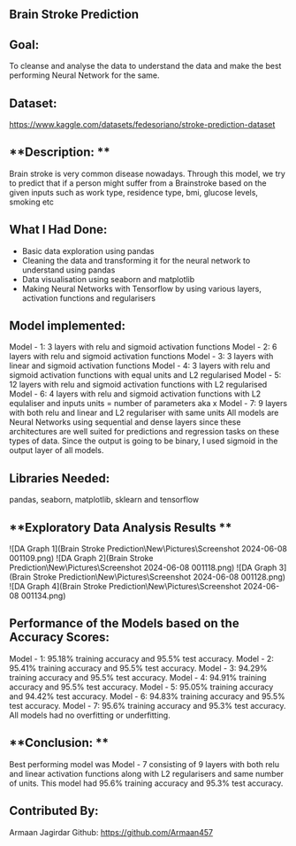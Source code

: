 ## **Brain Stroke Prediction** ##

## **Goal:** ##

To cleanse and analyse the data to understand the data and make the best performing Neural Network for the same.

## **Dataset:** ##

 https://www.kaggle.com/datasets/fedesoriano/stroke-prediction-dataset

## **Description: ** ##

 Brain stroke is very common disease nowadays. Through this model, we try to predict that if a person might suffer from a Brainstroke based on the given inputs such as work type, residence type, bmi, glucose levels, smoking etc

## **What I Had Done:** ##
* Basic data exploration using pandas
* Cleaning the data and transforming it for the neural network to understand using pandas
* Data visualisation using seaborn and matplotlib
* Making Neural Networks with Tensorflow by using various layers, activation functions and regularisers

## **Model implemented:** ##
Model - 1: 3 layers with relu and sigmoid activation functions
Model - 2: 6 layers with relu and sigmoid activation functions
Model - 3: 3 layers with linear and sigmoid activation functions
Model - 4: 3 layers with relu and sigmoid activation functions with equal units and L2 regularised
Model - 5: 12 layers with relu and sigmoid activation functions with L2 regularised
Model - 6: 4 layers with relu and sigmoid activation functions with L2 equlaliser and inputs units = number of parameters aka x
Model - 7: 9 layers with both relu and linear and L2 regulariser with same units
All models are Neural Networks using sequential and dense layers since these architectures are well suited for predictions and regression tasks on these types of data. Since the output is going to be binary, I used sigmoid in the output layer of all models.

## **Libraries Needed:** ##
pandas, seaborn, matplotlib, sklearn and tensorflow

## **Exploratory Data Analysis Results ** ##
![DA Graph 1](Brain Stroke Prediction\New\Pictures\Screenshot 2024-06-08 001109.png)
![DA Graph 2](Brain Stroke Prediction\New\Pictures\Screenshot 2024-06-08 001118.png)
![DA Graph 3](Brain Stroke Prediction\New\Pictures\Screenshot 2024-06-08 001128.png)
![DA Graph 4](Brain Stroke Prediction\New\Pictures\Screenshot 2024-06-08 001134.png)

## **Performance of the Models based on the Accuracy Scores:** ##
Model - 1: 95.18% training accuracy and 95.5% test accuracy. 
Model - 2: 95.41% training accuracy and 95.5% test accuracy. 
Model - 3: 94.29% training accuracy and 95.5% test accuracy. 
Model - 4: 94.91% training accuracy and 95.5% test accuracy. 
Model - 5: 95.05% training accuracy and 94.42% test accuracy. 
Model - 6: 94.83% training accuracy and 95.5% test accuracy. 
Model - 7: 95.6% training accuracy and 95.3% test accuracy.  
All models had no overfitting or underfitting.

## **Conclusion: ** ## 
Best performing model was Model - 7 consisting of 9 layers with both relu and linear activation functions along with L2 regularisers and same number of units. This model had 95.6% training accuracy and 95.3% test accuracy.

## **Contributed By:** ##
Armaan Jagirdar
Github: https://github.com/Armaan457
